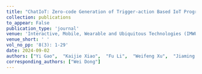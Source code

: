 ```yaml
---
title: "ChatIoT: Zero-code Generation of Trigger-action Based IoT Programs"
collection: publications
to_appear: False
publication_type: 'journal'
venue: 'Interactive, Mobile, Wearable and Ubiquitous Technologies (IMWUT/UbiComp)'
venue_short: ' '
vol_no_pp: '8(3): 1-29'
date: 2024-09-02
authors: ["Yi Gao",  "Kaijie Xiao",  "Fu Li",  "Weifeng Xu",  "Jiaming Huang",  "Wei Dong"]
corresponding_authors: ["Wei Dong"]
---
```

